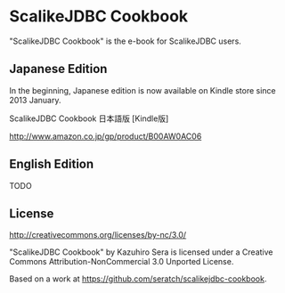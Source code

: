 ScalikeJDBC Cookbook
====================

"ScalikeJDBC Cookbook" is the e-book for ScalikeJDBC users.

## Japanese Edition

In the beginning, Japanese edition is now available on Kindle store since 2013 January.

ScalikeJDBC Cookbook 日本語版 [Kindle版]

http://www.amazon.co.jp/gp/product/B00AW0AC06

## English Edition

TODO

## License

http://creativecommons.org/licenses/by-nc/3.0/

"ScalikeJDBC Cookbook" by Kazuhiro Sera is licensed under a Creative Commons Attribution-NonCommercial 3.0 Unported License.

Based on a work at https://github.com/seratch/scalikejdbc-cookbook.

